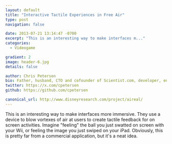 ```yaml
---
layout: default
title: "Interactive Tactile Experiences in Free Air"
type: post
navigation: false

date: 2013-07-21 13:14:47 -0700
excerpt: "This is an interesting way to make interfaces m..."
categories:
  - Videogame

gradient: 2
image: header-6.jpg
details: false

author: Chris Petersen
bio: Father, husband, CTO and cofounder of Scientist.com, developer, entrepreneur and technologist.
twitter: https://x.com/cpetersen
github: https://github.com/cpetersen

canonical_url: http://www.disneyresearch.com/project/aireal/
---
```



This is an interesting way to make interfaces more immersive. They use a device to blow vortexes of air at users to create tactile feedback for on screen activities. Imagine "feeling" the ball you just swatted on screen with your Wii, or feeling the image you just swiped on your iPad. Obviously, this is pretty far from a commercial application, but it's a neat idea.

